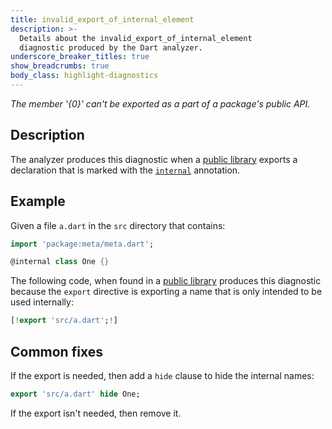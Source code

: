 ```yaml
---
title: invalid_export_of_internal_element
description: >-
  Details about the invalid_export_of_internal_element
  diagnostic produced by the Dart analyzer.
underscore_breaker_titles: true
show_breadcrumbs: true
body_class: highlight-diagnostics
---
```


_The member '{0}' can't be exported as a part of a package's public API._

## Description

The analyzer produces this diagnostic when a [public library][] exports a
declaration that is marked with the [`internal`][meta-internal]
annotation.

## Example

Given a file `a.dart` in the `src` directory that contains:

```dart
import 'package:meta/meta.dart';

@internal class One {}
```

The following code, when found in a [public library][] produces this
diagnostic because the `export` directive is exporting a name that is only
intended to be used internally:

```dart
[!export 'src/a.dart';!]
```

## Common fixes

If the export is needed, then add a `hide` clause to hide the internal
names:

```dart
export 'src/a.dart' hide One;
```

If the export isn't needed, then remove it.

[meta-internal]: https://pub.dev/documentation/meta/latest/meta/internal-constant.html
[public library]: /resources/glossary#public-library
